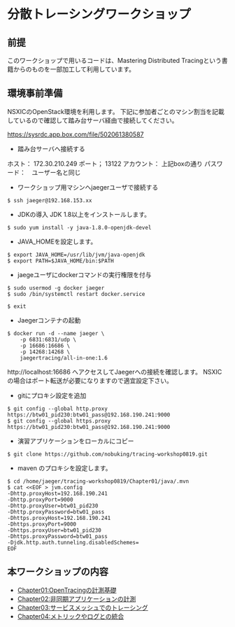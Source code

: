 # 分散トレーシングワークショップ 

## 前提
このワークショップで用いるコードは、Mastering Distributed Tracingという書籍からのものを一部加工して利用しています。

## 環境事前準備
NSXICのOpenStack環境を利用します。
下記に参加者ごとのマシン割当を記載しているので確認して踏み台サーバ経由で接続してください。

<https://sysrdc.app.box.com/file/502061380587>

* 踏み台サーバへ接続する

ホスト： 172.30.210.249
ポート； 13122
アカウント： 上記boxの通り
パスワード：　ユーザー名と同じ

* ワークショップ用マシンへjaegerユーザで接続する

```shell
$ ssh jaeger@192.168.153.xx
```

* JDKの導入
JDK 1.8以上をインストールします。

```
$ sudo yum install -y java-1.8.0-openjdk-devel
```

* JAVA_HOMEを設定します。

```
$ export JAVA_HOME=/usr/lib/jvm/java-openjdk
$ export PATH=$JAVA_HOME/bin:$PATH
```

* jaegeユーザにdockerコマンドの実行権限を付与

```shell
$ sudo usermod -g docker jaeger
$ sudo /bin/systemctl restart docker.service

$ exit
```

* Jaegerコンテナの起動

```shell
$ docker run -d --name jaeger \
    -p 6831:6831/udp \
    -p 16686:16686 \
    -p 14268:14268 \
    jaegertracing/all-in-one:1.6
```

http://localhost:16686
へアクセスしてJaegerへの接続を確認します。
NSXICの場合はポート転送が必要になりますので適宜設定下さい。

* gitにプロキシ設定を追加

```shell
$ git config --global http.proxy https://btw01_pid230:btw01_pass@192.168.190.241:9000
$ git config --global https.proxy https://btw01_pid230:btw01_pass@192.168.190.241:9000
```

* 演習アプリケーションをローカルにコピー

```shell
$ git clone https://github.com/nobuking/tracing-workshop0819.git
```

* maven のプロキシを設定します。

```shell
$ cd /home/jaeger/tracing-workshop0819/Chapter01/java/.mvn
$ cat <<EOF > jvm.config
-Dhttp.proxyHost=192.168.190.241
-Dhttp.proxyPort=9000
-Dhttp.proxyUser=btw01_pid230
-Dhttp.proxyPassword=btw01_pass
-Dhttps.proxyHost=192.168.190.241
-Dhttps.proxyPort=9000
-Dhttps.proxyUser=btw01_pid230
-Dhttps.proxyPassword=btw01_pass
-Djdk.http.auth.tunneling.disabledSchemes=
EOF
```


## 本ワークショップの内容

* [Chapter01:OpenTracingの計測基礎](./Chapter01)
* [Chapter02:非同期アプリケーションの計測](./Chapter02)
* [Chapter03:サービスメッシュでのトレーシング](./Chapter03)
* [Chapter04:メトリックやログとの統合](./Chapter04)

